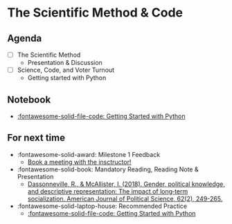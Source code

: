 # The Scientific Method & Code

## Agenda
- [ ] The Scientific Method
    - Presentation & Discussion
- [ ] Science, Code, and Voter Turnout
    - Getting started with Python

## Notebook
- [:fontawesome-solid-file-code: Getting Started with Python](https://colab.research.google.com/github/mickaeltemporao/itds/blob/main/materials/01-getting-started.ipynb)

## For next time
-  :fontawesome-solid-award: Milestone 1 Feedback
    - [Book a meeting with the insctructor!](https://calendly.com/mickaeltemporao/one-on-one)
- :fontawesome-solid-book: Mandatory Reading, Reading Note & Presentation
    - [Dassonneville, R., & McAllister, I. (2018). Gender, political knowledge, and descriptive representation: The impact of long‐term socialization. American Journal of Political Science, 62(2), 249-265.](https://proxy.sciencespobordeaux.fr:2595/doi/epdf/10.1111/ajps.12353)
- :fontawesome-solid-laptop-house: Recommended Practice
    - [:fontawesome-solid-file-code: Getting Started with Python](https://colab.research.google.com/github/mickaeltemporao/itds/blob/main/materials/01-getting-started.ipynb)

